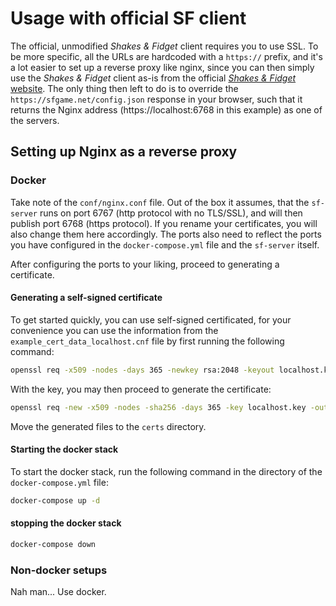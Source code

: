 # Usage with official SF client
The official, unmodified *Shakes & Fidget* client requires you to use SSL. To be more specific, all the URLs are hardcoded with a `https://` prefix, and it's a lot easier to set up a reverse proxy like nginx, since you can then simply use the *Shakes & Fidget* client as-is from the official [*Shakes & Fidget* website](https://sfgame.net). The only thing then left to do is to override the `https://sfgame.net/config.json` response in your browser, such that it returns the Nginx address (https://localhost:6768 in this example) as one of the servers.

## Setting up Nginx as a reverse proxy
### Docker
Take note of the `conf/nginx.conf` file. Out of the box it assumes, that the `sf-server` runs on port 6767 (http protocol with no TLS/SSL), and will then publish port 6768 (https protocol). If you rename your certificates, you will also change them here accordingly. The ports also need to reflect the ports you have configured in the `docker-compose.yml` file and the `sf-server` itself.

After configuring the ports to your liking, proceed to generating a certificate.

#### Generating a self-signed certificate
To get started quickly, you can use self-signed certificated, for your convenience you can use the information from the `example_cert_data_localhost.cnf` file by first running the following command:
```bash
openssl req -x509 -nodes -days 365 -newkey rsa:2048 -keyout localhost.key -out localhost.pem -config example_cert_data_localhost.cnf -sha256
```
With the key, you may then proceed to generate the certificate:
```bash
openssl req -new -x509 -nodes -sha256 -days 365 -key localhost.key -out localhost.crt
```
Move the generated files to the `certs` directory.

#### Starting the docker stack
To start the docker stack, run the following command in the directory of the `docker-compose.yml` file:
```bash
docker-compose up -d
```

#### stopping the docker stack
```bash
docker-compose down
```

### Non-docker setups
Nah man... Use docker.
